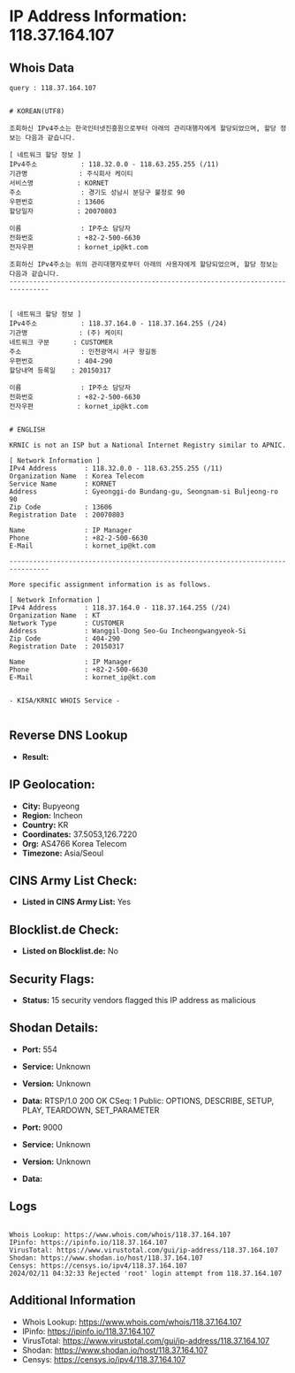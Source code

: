 # IP Address Information: 118.37.164.107

## Whois Data
```
query : 118.37.164.107


# KOREAN(UTF8)

조회하신 IPv4주소는 한국인터넷진흥원으로부터 아래의 관리대행자에게 할당되었으며, 할당 정보는 다음과 같습니다.

[ 네트워크 할당 정보 ]
IPv4주소           : 118.32.0.0 - 118.63.255.255 (/11)
기관명             : 주식회사 케이티
서비스명           : KORNET
주소               : 경기도 성남시 분당구 불정로 90
우편번호           : 13606
할당일자           : 20070803

이름               : IP주소 담당자
전화번호           : +82-2-500-6630
전자우편           : kornet_ip@kt.com

조회하신 IPv4주소는 위의 관리대행자로부터 아래의 사용자에게 할당되었으며, 할당 정보는 다음과 같습니다.
--------------------------------------------------------------------------------


[ 네트워크 할당 정보 ]
IPv4주소           : 118.37.164.0 - 118.37.164.255 (/24)
기관명             : (주) 케이티
네트워크 구분      : CUSTOMER
주소               : 인천광역시 서구 왕길동
우편번호           : 404-290
할당내역 등록일    : 20150317

이름               : IP주소 담당자
전화번호           : +82-2-500-6630
전자우편           : kornet_ip@kt.com


# ENGLISH

KRNIC is not an ISP but a National Internet Registry similar to APNIC.

[ Network Information ]
IPv4 Address       : 118.32.0.0 - 118.63.255.255 (/11)
Organization Name  : Korea Telecom
Service Name       : KORNET
Address            : Gyeonggi-do Bundang-gu, Seongnam-si Buljeong-ro 90
Zip Code           : 13606
Registration Date  : 20070803

Name               : IP Manager
Phone              : +82-2-500-6630
E-Mail             : kornet_ip@kt.com

--------------------------------------------------------------------------------

More specific assignment information is as follows.

[ Network Information ]
IPv4 Address       : 118.37.164.0 - 118.37.164.255 (/24)
Organization Name  : KT
Network Type       : CUSTOMER
Address            : Wanggil-Dong Seo-Gu Incheongwangyeok-Si
Zip Code           : 404-290
Registration Date  : 20150317

Name               : IP Manager
Phone              : +82-2-500-6630
E-Mail             : kornet_ip@kt.com


- KISA/KRNIC WHOIS Service -


```
## Reverse DNS Lookup
- **Result:** 

## IP Geolocation:
- **City:** Bupyeong
- **Region:** Incheon
- **Country:** KR
- **Coordinates:** 37.5053,126.7220
- **Org:** AS4766 Korea Telecom
- **Timezone:** Asia/Seoul

## CINS Army List Check:
- **Listed in CINS Army List:** 
Yes

## Blocklist.de Check:
- **Listed on Blocklist.de:** 
No

## Security Flags:
- **Status:** 15 security vendors flagged this IP address as malicious

## Shodan Details:
- **Port:** 554
- **Service:** Unknown
- **Version:** Unknown
- **Data:** RTSP/1.0 200 OK
CSeq: 1
Public: OPTIONS, DESCRIBE, SETUP, PLAY, TEARDOWN, SET_PARAMETER



- **Port:** 9000
- **Service:** Unknown
- **Version:** Unknown
- **Data:** 

## Logs
```

Whois Lookup: https://www.whois.com/whois/118.37.164.107
IPinfo: https://ipinfo.io/118.37.164.107
VirusTotal: https://www.virustotal.com/gui/ip-address/118.37.164.107
Shodan: https://www.shodan.io/host/118.37.164.107
Censys: https://censys.io/ipv4/118.37.164.107
2024/02/11 04:32:33 Rejected 'root' login attempt from 118.37.164.107

```
## Additional Information
- Whois Lookup: https://www.whois.com/whois/118.37.164.107
- IPinfo: https://ipinfo.io/118.37.164.107
- VirusTotal: https://www.virustotal.com/gui/ip-address/118.37.164.107
- Shodan: https://www.shodan.io/host/118.37.164.107
- Censys: https://censys.io/ipv4/118.37.164.107

